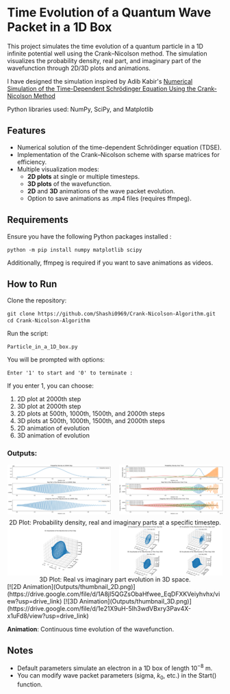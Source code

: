 # Time Evolution of a Quantum Wave Packet in a 1D Box

This project simulates the time evolution of a quantum particle in a 1D infinite potential well using the Crank–Nicolson method. The simulation visualizes the probability density, real part, and imaginary part of the wavefunction through 2D/3D plots and animations.

I have designed the simulation inspired by Adib Kabir's [Numerical Simulation of the Time-Dependent Schrödinger Equation Using the Crank-Nicolson Method](https://arxiv.org/pdf/2410.10060)

Python libraries used: NumPy, SciPy, and Matplotlib
## Features 
- Numerical solution of the time-dependent Schrödinger equation (TDSE).
- Implementation of the Crank–Nicolson scheme with sparse matrices for efficiency.
- Multiple visualization modes:
  - **2D plots** at single or multiple timesteps.
  - **3D plots** of the wavefunction.
  - **2D** and **3D** animations of the wave packet evolution.
  - Option to save animations as .mp4 files (requires ffmpeg).
## Requirements 
Ensure you have the following Python packages installed : 
```
python -m pip install numpy matplotlib scipy
```
Additionally, ffmpeg is required if you want to save animations as videos.
## How to Run 
Clone the repository:
```
git clone https://github.com/Shashi0969/Crank-Nicolson-Algorithm.git
cd Crank-Nicolson-Algorithm
```
Run the script:
```
Particle_in_a_1D_box.py
```
You will be prompted with options:
```
Enter '1' to start and '0' to terminate :
```
If you enter 1, you can choose:
1. 2D plot at 2000th step
2. 3D plot at 2000th step
3. 2D plots at 500th, 1000th, 1500th, and 2000th steps
4. 3D plots at 500th, 1000th, 1500th, and 2000th steps
5. 2D animation of evolution
7. 3D animation of evolution
### Outputs: 
  <div align="center">
    <div style="display: flex; justify-content: space-between; margin-bottom: 10px;">
      <img src="Outputs/Figure_2.png" alt="Figure_2" style="width:48%;"/>
      <img src="Outputs/Figure_4.png" alt="Figure_4" style="width:48%;"/>
    </div>
      2D Plot: Probability density, real and imaginary parts at a specific timestep.
    <div style="display: flex; justify-content: space-between;">
      <img src="Outputs/Figure_3.png" alt="Figure_3" style="width:48%;"/>
      <img src="Outputs/Figure_5.png" alt="Figure_5" style="width:48%;"/>
    </div>
      3D Plot: Real vs imaginary part evolution in 3D space.
  </div>
[![2D Animation](Outputs/thumbnail_2D.png)](https://drive.google.com/file/d/1A8jI5QGZsObaHfwee_EqDFXKVeiyhvhx/view?usp=drive_link)
[![3D Animation](Outputs/thumbnail_3D.png)](https://drive.google.com/file/d/1e21X9uH-5Ih3wdVBxry3Pav4X-x1uFd8/view?usp=drive_link)

  
**Animation**: Continuous time evolution of the wavefunction.

## Notes
- Default parameters simulate an electron in a 1D box of length $10^{-8}$ m.
- You can modify wave packet parameters (sigma, $k_0$, etc.) in the Start() function.
